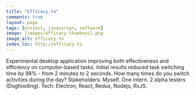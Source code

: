 ```yaml
---
title: "Efficacy.to"
comments: true
layout: page
tags: [project, javascript, software]
image: /images/efficacy-thumbnail.png
image_alt: efficacy.to
index_loc: http://efficacy.to
---
```


Experimental desktop application improving both effectiveness and efficiency on computer-based tasks.  Initial results reduced task switching time by 98% - from 2 minutes to 2 seconds. How many times do you switch activities during the day?
Stakeholders: Myself. One intern. 2 alpha testers (Dogfooding).
Tech: Electron, React, Redux, Nodejs, RxJS.
